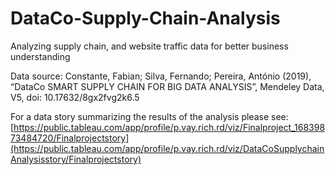 # DataCo-Supply-Chain-Analysis
Analyzing supply chain, and website traffic data for better business understanding

Data source: Constante, Fabian; Silva, Fernando; Pereira, António (2019), “DataCo SMART SUPPLY CHAIN FOR BIG DATA ANALYSIS”, Mendeley Data, V5, doi: 10.17632/8gx2fvg2k6.5

For a data story summarizing the results of the analysis please see: [https://public.tableau.com/app/profile/p.vay.rich.rd/viz/Finalproject_16839873484720/Finalprojectstory](https://public.tableau.com/app/profile/p.vay.rich.rd/viz/DataCoSupplychainAnalysisstory/Finalprojectstory)
